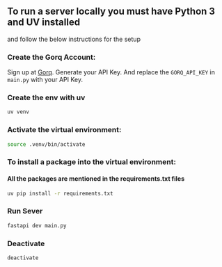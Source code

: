 ## To run a server locally you must have Python 3 and UV installed
and follow the below instructions for the setup

### Create the Gorq Account:

Sign up at [Gorq](https://gorq.io/).
Generate your API Key.
And replace the `GORQ_API_KEY` in `main.py` with your API Key.

### Create the env with uv
```bash
uv venv
```


### Activate the virtual environment:
```bash
source .venv/bin/activate
```

### To install a package into the virtual environment:
#### All the packages are mentioned in the requirements.txt files 
```bash
uv pip install -r requirements.txt
```

### Run Sever
```bash
fastapi dev main.py
```

### Deactivate 
```bash
deactivate
```